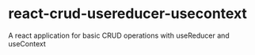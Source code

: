 # react-crud-usereducer-usecontext
A react application for basic CRUD operations with useReducer and useContext
